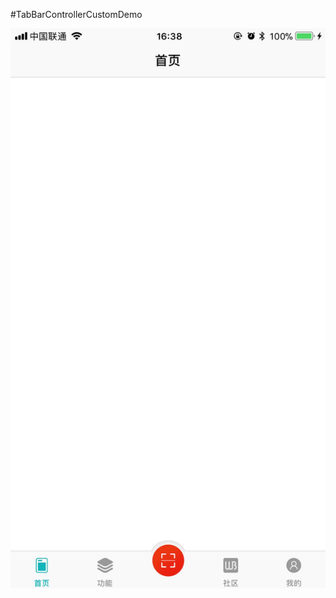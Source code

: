 #TabBarControllerCustomDemo

![image](https://github.com/YvanLiu/TabBarControllerCustomDemo/blob/master/WechatIMG6.jpg)
